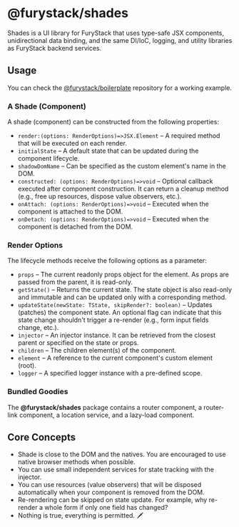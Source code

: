 # @furystack/shades

Shades is a UI library for FuryStack that uses type-safe JSX components, unidirectional data binding, and the same DI/IoC, logging, and utility libraries as FuryStack backend services.

## Usage

You can check the [@furystack/boilerplate](https://github.com/furystack/boilerplate) repository for a working example.

### A Shade (Component)

A shade (component) can be constructed from the following properties:

- `render:(options: RenderOptions)=>JSX.Element` – A required method that will be executed on each render.
- `initialState` – A default state that can be updated during the component lifecycle.
- `shadowDomName` – Can be specified as the custom element's name in the DOM.
- `constructed: (options: RenderOptions)=>void` – Optional callback executed after component construction. It can return a cleanup method (e.g., free up resources, dispose value observers, etc.).
- `onAttach: (options: RenderOptions)=>void` – Executed when the component is attached to the DOM.
- `onDetach: (options: RenderOptions)=>void` – Executed when the component is detached from the DOM.

### Render Options

The lifecycle methods receive the following options as a parameter:

- `props` – The current readonly props object for the element. As props are passed from the parent, it is read-only.
- `getState()` – Returns the current state. The state object is also read-only and immutable and can be updated only with a corresponding method.
- `updateState(newState: TState, skipRender?: boolean)` – Updates (patches) the component state. An optional flag can indicate that this state change shouldn't trigger a re-render (e.g., form input fields change, etc.).
- `injector` – An injector instance. It can be retrieved from the closest parent or specified on the state or props.
- `children` – The children element(s) of the component.
- `element` – A reference to the current component's custom element (root).
- `logger` – A specified logger instance with a pre-defined scope.

### Bundled Goodies

The **@furystack/shades** package contains a router component, a router-link component, a location service, and a lazy-load component.

## Core Concepts

- Shade is close to the DOM and the natives. You are encouraged to use native browser methods when possible.
- You can use small independent services for state tracking with the injector.
- You can use resources (value observers) that will be disposed automatically when your component is removed from the DOM.
- Re-rendering can be skipped on state update. For example, why re-render a whole form if only one field has changed?
- Nothing is true, everything is permitted. 🗡️
